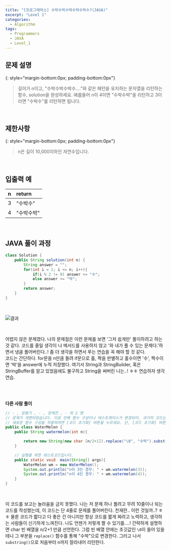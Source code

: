 ```yaml
---
title: "[프로그래머스] 수박수박수박수박수박수?(JAVA)"
excerpt: "Level 1"
categories: 
  - Algorithm
tags: 
  - Programmers
  - JAVA
  - Level_1
---
```


## 문제 설명
{: style="margin-bottom:0px; padding-bottom:0px"}

> 길이가 n이고, "수박수박수박수...."와 같은 패턴을 유지하는 문자열을 리턴하는 함수, solution을 완성하세요. 예를들어 n이 4이면 "수박수박"을 리턴하고 3이라면 "수박수"를 리턴하면 됩니다.
<br>

## 제한사항
{: style="margin-bottom:0px; padding-bottom:0px"}
> n은 길이 10,000이하인 자연수입니다.
<br>

## 입출력 예

|n|return|
|:------|:------|
|3|"수박수"|
|4|"수박수박"|

<br>

## JAVA 풀이 과정

```java
class Solution {
    public String solution(int n) {
        String answer = "";
        for(int i = 1; i <= n; i++){
            if(i % 2 != 0) answer += "수";
            else answer += "박";
        }
        return answer;
    }
}
```

<br>

![결과](https://user-images.githubusercontent.com/70805241/115717312-06988900-a3b5-11eb-8bdd-b7821598dfda.png)




<br>

어렵지 않은 문제였다. 나의 문제점은 이런 문제를 보면 '그저 쉽게만' 풀이하려고 하는 것 같다. 코드를 줄일 생각이 나 메서드를 사용하지 않고 '와 내가 풀 수 있는 문제다.'하면서 냉큼 풀어버린다..! 좀 더 생각을 하면서 푸는 연습을 꼭 해야 할 것 같다. <br>
코드는 간단하다. for문을 n만큼 돌려 if문으로 홀, 짝을 판별하고 홀수이면 '수', 짝수이면 '박'을 answer에 누적 저장했다. 여기서 String과 StringBuilder, 혹은 StringBuffer를 알고 있었음에도 불구하고 String을 써버린 나는..! ㅎㅎ 연습하자 생각 연습.




<br><br>

**다른 사람 풀이** <br>

```java
// - , 장봉기 , - , 장재진 , - 외 2 명
// 문제가 개편되었습니다. 이로 인해 함수 구성이나 테스트케이스가 변경되어, 과거의 코드는 동작하지 않을 수 있습니다.
// 새로운 함수 구성을 적용하려면 [코드 초기화] 버튼을 누르세요. 단, [코드 초기화] 버튼을 누르면 작성 중인 코드는 사라집니다.
public class WaterMelon {
    public String watermelon(int n){

        return new String(new char [n/2+1]).replace("\0", "수박").substring(0,n);
    }

    // 실행을 위한 테스트코드입니다.
    public static void  main(String[] args){
        WaterMelon wm = new WaterMelon();
        System.out.println("n이 3인 경우: " + wm.watermelon(3));
        System.out.println("n이 4인 경우: " + wm.watermelon(4));
    }
}
```

<br>

이 코드를 보고는 놀라움을 금치 못했다. 나는 저 문제 하나 풀려고 무려 10줄이나 되는 코드를 작성했는데, 이 코드는 단 4줄로 문제를 풀어버린다. 천재란.. 이런 것일까..? ㅎㅎ 물론 코드가 짧다고 다 좋은 건 아니지만 항상 코드를 짧게 짜려고 노력하고, 생각하는 사람들이 신기하게 느껴진다. 나도 언젠가 저렇게 짤 수 있기를....!
간략하게 설명하면 char 빈 배열을 n/2+1 만큼 선언한다. 그럼 빈 배열 안에는 초깃값인 `\0`이 들어 있을 테니 그 부분을 `replace()` 함수를 통해 "수박"으로 변경한다. 그러고 나서 `substring()`으로 처음부터 n까지 잘라내어 리턴한다.

